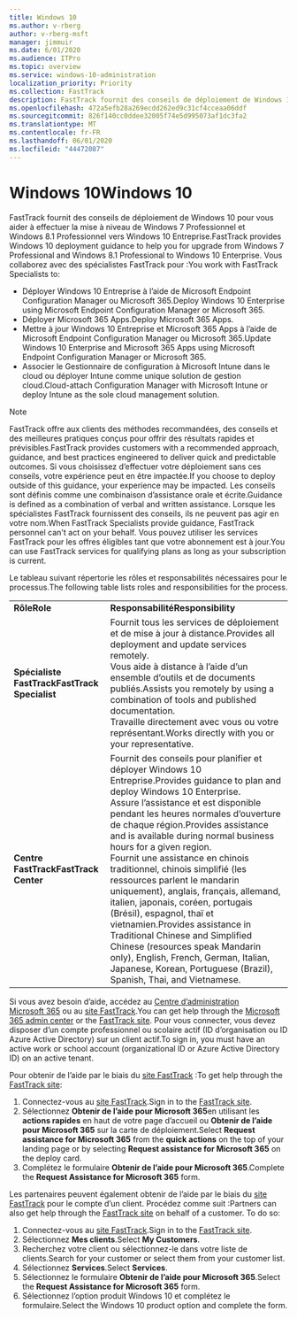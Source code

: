 ```yaml
---
title: Windows 10
ms.author: v-rberg
author: v-rberg-msft
manager: jimmuir
ms.date: 6/01/2020
ms.audience: ITPro
ms.topic: overview
ms.service: windows-10-administration
localization_priority: Priority
ms.collection: FastTrack
description: FastTrack fournit des conseils de déploiement de Windows 10 pour vous aider à effectuer la mise à niveau de Windows 7 Professionnel et Windows 8.1 Professionnel vers Windows 10 Entreprise.
ms.openlocfilehash: 472a5efb28a269ecdd262ed9c31cf4cceaa06ddf
ms.sourcegitcommit: 826f140cc0ddee32005f74e5d995073af1dc3fa2
ms.translationtype: MT
ms.contentlocale: fr-FR
ms.lasthandoff: 06/01/2020
ms.locfileid: "44472087"
---
```

# <a name="windows-10"></a><span data-ttu-id="800ea-103">Windows 10</span><span class="sxs-lookup"><span data-stu-id="800ea-103">Windows 10</span></span>

<span data-ttu-id="800ea-104">FastTrack fournit des conseils de déploiement de Windows 10 pour vous aider à effectuer la mise à niveau de Windows 7 Professionnel et Windows 8.1 Professionnel vers Windows 10 Entreprise.</span><span class="sxs-lookup"><span data-stu-id="800ea-104">FastTrack provides Windows 10 deployment guidance to help you for upgrade from Windows 7 Professional and Windows 8.1 Professional to Windows 10 Enterprise.</span></span> <span data-ttu-id="800ea-105">Vous collaborez avec des spécialistes FastTrack pour :</span><span class="sxs-lookup"><span data-stu-id="800ea-105">You work with FastTrack Specialists to:</span></span>

- <span data-ttu-id="800ea-106">Déployer Windows 10 Entreprise à l’aide de Microsoft Endpoint Configuration Manager ou Microsoft 365.</span><span class="sxs-lookup"><span data-stu-id="800ea-106">Deploy Windows 10 Enterprise using Microsoft Endpoint Configuration Manager or Microsoft 365.</span></span>
- <span data-ttu-id="800ea-107">Déployer Microsoft 365 Apps.</span><span class="sxs-lookup"><span data-stu-id="800ea-107">Deploy Microsoft 365 Apps.</span></span> 
- <span data-ttu-id="800ea-108">Mettre à jour Windows 10 Entreprise et Microsoft 365 Apps à l’aide de Microsoft Endpoint Configuration Manager ou Microsoft 365.</span><span class="sxs-lookup"><span data-stu-id="800ea-108">Update Windows 10 Enterprise and Microsoft 365 Apps using Microsoft Endpoint Configuration Manager or Microsoft 365.</span></span>
- <span data-ttu-id="800ea-109">Associer le Gestionnaire de configuration à Microsoft Intune dans le cloud ou déployer Intune comme unique solution de gestion cloud.</span><span class="sxs-lookup"><span data-stu-id="800ea-109">Cloud-attach Configuration Manager with Microsoft Intune or deploy Intune as the sole cloud management solution.</span></span>
  
> [!NOTE]
> <span data-ttu-id="800ea-110">FastTrack offre aux clients des méthodes recommandées, des conseils et des meilleures pratiques conçus pour offrir des résultats rapides et prévisibles.</span><span class="sxs-lookup"><span data-stu-id="800ea-110">FastTrack provides customers with a recommended approach, guidance, and best practices engineered to deliver quick and predictable outcomes.</span></span> <span data-ttu-id="800ea-111">Si vous choisissez d’effectuer votre déploiement sans ces conseils, votre expérience peut en être impactée.</span><span class="sxs-lookup"><span data-stu-id="800ea-111">If you choose to deploy outside of this guidance, your experience may be impacted.</span></span> <span data-ttu-id="800ea-112">Les conseils sont définis comme une combinaison d’assistance orale et écrite.</span><span class="sxs-lookup"><span data-stu-id="800ea-112">Guidance is defined as a combination of verbal and written assistance.</span></span> <span data-ttu-id="800ea-113">Lorsque les spécialistes FastTrack fournissent des conseils, ils ne peuvent pas agir en votre nom.</span><span class="sxs-lookup"><span data-stu-id="800ea-113">When FastTrack Specialists provide guidance, FastTrack personnel can't act on your behalf.</span></span> <span data-ttu-id="800ea-114">Vous pouvez utiliser les services FastTrack pour les offres éligibles tant que votre abonnement est à jour.</span><span class="sxs-lookup"><span data-stu-id="800ea-114">You can use FastTrack services for qualifying plans as long as your subscription is current.</span></span>  
    
<span data-ttu-id="800ea-115">Le tableau suivant répertorie les rôles et responsabilités nécessaires pour le processus.</span><span class="sxs-lookup"><span data-stu-id="800ea-115">The following table lists roles and responsibilities for the process.</span></span>

|||
|:-----|:-----|
|<span data-ttu-id="800ea-116">**Rôle**</span><span class="sxs-lookup"><span data-stu-id="800ea-116">**Role**</span></span> <br/> |<span data-ttu-id="800ea-117">**Responsabilité**</span><span class="sxs-lookup"><span data-stu-id="800ea-117">**Responsibility**</span></span> <br/> |
|<span data-ttu-id="800ea-118">**Spécialiste FastTrack**</span><span class="sxs-lookup"><span data-stu-id="800ea-118">**FastTrack Specialist**</span></span> <br/> |<span data-ttu-id="800ea-119">Fournit tous les services de déploiement et de mise à jour à distance.</span><span class="sxs-lookup"><span data-stu-id="800ea-119">Provides all deployment and update services remotely.</span></span>  <br/> <span data-ttu-id="800ea-120">Vous aide à distance à l’aide d’un ensemble d’outils et de documents publiés.</span><span class="sxs-lookup"><span data-stu-id="800ea-120">Assists you remotely by using a combination of tools and published documentation.</span></span> <br/> <span data-ttu-id="800ea-121">Travaille directement avec vous ou votre représentant.</span><span class="sxs-lookup"><span data-stu-id="800ea-121">Works directly with you or your representative.</span></span>|
|<span data-ttu-id="800ea-122">**Centre FastTrack**</span><span class="sxs-lookup"><span data-stu-id="800ea-122">**FastTrack Center**</span></span>  <br/> |<span data-ttu-id="800ea-123">Fournit des conseils pour planifier et déployer Windows 10 Entreprise.</span><span class="sxs-lookup"><span data-stu-id="800ea-123">Provides guidance to plan and deploy Windows 10 Enterprise.</span></span>   <br/> <span data-ttu-id="800ea-124">Assure l’assistance et est disponible pendant les heures normales d’ouverture de chaque région.</span><span class="sxs-lookup"><span data-stu-id="800ea-124">Provides assistance and is available during normal business hours for a given region.</span></span> <br/> <span data-ttu-id="800ea-125">Fournit une assistance en chinois traditionnel, chinois simplifié (les ressources parlent le mandarin uniquement), anglais, français, allemand, italien, japonais, coréen, portugais (Brésil), espagnol, thaï et vietnamien.</span><span class="sxs-lookup"><span data-stu-id="800ea-125">Provides assistance in Traditional Chinese and Simplified Chinese (resources speak Mandarin only), English, French, German, Italian, Japanese, Korean, Portuguese (Brazil), Spanish, Thai, and Vietnamese.</span></span>|
 
<span data-ttu-id="800ea-126">Si vous avez besoin d’aide, accédez au [Centre d’administration Microsoft 365](https://go.microsoft.com/fwlink/?linkid=2032704) ou au [site FastTrack](https://go.microsoft.com/fwlink/?linkid=780698).</span><span class="sxs-lookup"><span data-stu-id="800ea-126">You can get help through the [Microsoft 365 admin center](https://go.microsoft.com/fwlink/?linkid=2032704) or the [FastTrack site](https://go.microsoft.com/fwlink/?linkid=780698).</span></span> <span data-ttu-id="800ea-127">Pour vous connecter, vous devez disposer d’un compte professionnel ou scolaire actif (ID d’organisation ou ID Azure Active Directory) sur un client actif.</span><span class="sxs-lookup"><span data-stu-id="800ea-127">To sign in, you must have an active work or school account (organizational ID or Azure Active Directory ID) on an active tenant.</span></span> 

<span data-ttu-id="800ea-128">Pour obtenir de l’aide par le biais du [site FastTrack](https://go.microsoft.com/fwlink/?linkid=780698) :</span><span class="sxs-lookup"><span data-stu-id="800ea-128">To get help through the [FastTrack site](https://go.microsoft.com/fwlink/?linkid=780698):</span></span> 
1.    <span data-ttu-id="800ea-129">Connectez-vous au [site FastTrack](https://go.microsoft.com/fwlink/?linkid=780698).</span><span class="sxs-lookup"><span data-stu-id="800ea-129">Sign in to the [FastTrack site](https://go.microsoft.com/fwlink/?linkid=780698).</span></span> 
2.    <span data-ttu-id="800ea-130">Sélectionnez **Obtenir de l’aide pour Microsoft 365**en utilisant les **actions rapides** en haut de votre page d’accueil ou **Obtenir de l’aide pour Microsoft 365** sur la carte de déploiement.</span><span class="sxs-lookup"><span data-stu-id="800ea-130">Select **Request assistance for Microsoft 365** from the **quick actions** on the top of your landing page or by selecting **Request assistance for Microsoft 365** on the deploy card.</span></span>
3.    <span data-ttu-id="800ea-131">Complétez le formulaire **Obtenir de l’aide pour Microsoft 365**.</span><span class="sxs-lookup"><span data-stu-id="800ea-131">Complete the **Request Assistance for Microsoft 365** form.</span></span>
  
<span data-ttu-id="800ea-p104">Les partenaires peuvent également obtenir de l’aide par le biais du [site FastTrack](https://go.microsoft.com/fwlink/?linkid=780698) pour le compte d’un client. Procédez comme suit :</span><span class="sxs-lookup"><span data-stu-id="800ea-p104">Partners can also get help through the [FastTrack site](https://go.microsoft.com/fwlink/?linkid=780698) on behalf of a customer. To do so:</span></span>
1.    <span data-ttu-id="800ea-134">Connectez-vous au [site FastTrack](https://go.microsoft.com/fwlink/?linkid=780698).</span><span class="sxs-lookup"><span data-stu-id="800ea-134">Sign in to the [FastTrack site](https://go.microsoft.com/fwlink/?linkid=780698).</span></span> 
2.    <span data-ttu-id="800ea-135">Sélectionnez **Mes clients**.</span><span class="sxs-lookup"><span data-stu-id="800ea-135">Select **My Customers**.</span></span>
3.    <span data-ttu-id="800ea-136">Recherchez votre client ou sélectionnez-le dans votre liste de clients.</span><span class="sxs-lookup"><span data-stu-id="800ea-136">Search for your customer or select them from your customer list.</span></span>
4.    <span data-ttu-id="800ea-137">Sélectionnez **Services**.</span><span class="sxs-lookup"><span data-stu-id="800ea-137">Select **Services**.</span></span>
5.    <span data-ttu-id="800ea-138">Sélectionnez le formulaire **Obtenir de l’aide pour Microsoft 365**.</span><span class="sxs-lookup"><span data-stu-id="800ea-138">Select the **Request Assistance for Microsoft 365** form.</span></span>
6.    <span data-ttu-id="800ea-139">Sélectionnez l’option produit Windows 10 et complétez le formulaire.</span><span class="sxs-lookup"><span data-stu-id="800ea-139">Select the Windows 10 product option and complete the form.</span></span>
 
